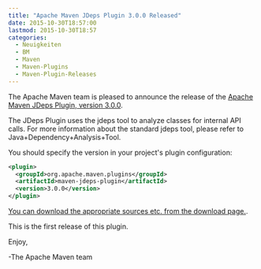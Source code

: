 ```yaml
---
title: "Apache Maven JDeps Plugin 3.0.0 Released"
date: 2015-10-30T18:57:00
lastmod: 2015-10-30T18:57
categories:
  - Neuigkeiten
  - BM
  - Maven
  - Maven-Plugins
  - Maven-Plugin-Releases
---
```

The Apache Maven team is pleased to announce the release of the 
[Apache Maven JDeps Plugin, version 3.0.0](http://maven.apache.org/plugins/maven-jdeps-plugin/).
 
The JDeps Plugin uses the jdeps tool to analyze classes for internal API 
calls. For more information about the standard jdeps tool, please refer to 
Java+Dependency+Analysis+Tool.
 
You should specify the version in your project's plugin configuration:

```xml  
<plugin>
  <groupId>org.apache.maven.plugins</groupId>
  <artifactId>maven-jdeps-plugin</artifactId>
  <version>3.0.0</version>
</plugin>
```
 
[You can download the appropriate sources etc. from the download page.](http://maven.apache.org/plugins/maven-jdeps-plugin/download.cgi).

This is the first release of this plugin.
 
Enjoy,
 
-The Apache Maven team


